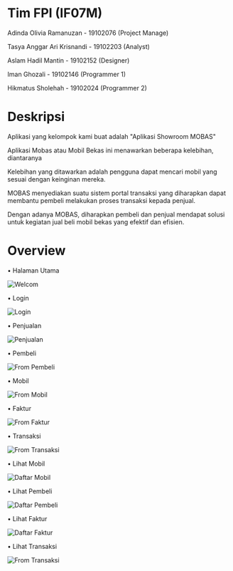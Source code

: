 # Tim FPI (IF07M)

Adinda Olivia Ramanuzan - 19102076 (Project Manage)

Tasya Anggar Ari Krisnandi - 19102203 (Analyst)

Aslam Hadil Mantin - 19102152 (Designer)

Iman Ghozali - 19102146 (Programmer 1)

Hikmatus Sholehah - 19102024 (Programmer 2)


# Deskripsi

Aplikasi yang kelompok kami buat adalah "Aplikasi Showroom MOBAS"

Aplikasi Mobas atau Mobil Bekas ini menawarkan beberapa kelebihan, diantaranya

Kelebihan yang ditawarkan adalah pengguna dapat mencari mobil yang sesuai dengan keinginan mereka.

MOBAS menyediakan suatu sistem portal transaksi yang diharapkan dapat membantu pembeli melakukan proses transaksi kepada penjual.

Dengan adanya MOBAS, diharapkan pembeli dan penjual mendapat solusi untuk kegiatan jual beli mobil bekas yang efektif dan efisien.


# Overview

•	Halaman Utama

![Welcom](https://user-images.githubusercontent.com/87810663/128623523-ddba9f4b-cc92-4f3b-a0d2-08bc74f608ec.JPG)






•	Login

![Login](https://user-images.githubusercontent.com/87810663/128623546-5d584199-41ee-488b-8d05-d738907df6cb.JPG)







•	Penjualan

![Penjualan](https://user-images.githubusercontent.com/87810663/128623608-34632195-d5fb-43d1-9329-9a6107754910.JPG)










•	Pembeli

![From Pembeli](https://user-images.githubusercontent.com/87810663/128623656-36152193-bb4f-49ac-a666-8972823b77de.JPG)








•	Mobil

![From Mobil](https://user-images.githubusercontent.com/87810663/128623686-c2a339c7-2d2c-4cf2-9fe7-ec4c96b05579.JPG)








•	Faktur

![From Faktur](https://user-images.githubusercontent.com/87810663/128623705-6078a21e-24a6-4828-9240-e910f79734c7.JPG)










•	Transaksi

![From Transaksi](https://user-images.githubusercontent.com/87810663/128623778-57c0c8a8-c4de-474a-ad63-3cb293538b32.JPG)









•	Lihat Mobil

![Daftar Mobil](https://user-images.githubusercontent.com/87810663/128623803-d260c187-a4ef-453b-9906-3aa1b84647ba.JPG)








•	Lihat Pembeli

![Daftar Pembeli](https://user-images.githubusercontent.com/87810663/128623808-1d7248ad-dd86-4f52-8c24-c20ec48a1f5b.JPG)






•	Lihat Faktur

![Daftar Faktur](https://user-images.githubusercontent.com/87810663/128623817-7f72b454-455d-4484-b758-e63452837b94.JPG)






•	Lihat Transaksi

![From Transaksi](https://user-images.githubusercontent.com/87810663/128623824-6add126f-8162-495f-badd-1aca10133659.JPG)



